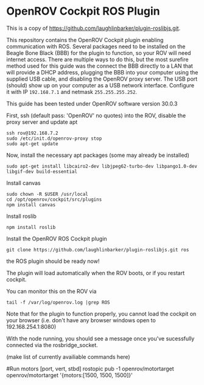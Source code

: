 # OpenROV Cockpit ROS Plugin
This is a copy of https://github.com/laughlinbarker/plugin-roslibjs.git.

This repository contains the OpenROV Cockpit plugin enabling communication with ROS.
Several packages need to be installed on the Beagle Bone Black (BBB) for the plugin to function, so your ROV will need internet access. There are multiple ways to do this, but the most surefire method used for this guide was the connect the BBB directly to a LAN that will provide a DHCP address, plugging the BBB into your computer using the supplied USB cable, and disabling the OpenROV proxy server. The USB port (should) show up on your computer as a USB network interface. Configure it with IP `192.168.7.1` and netmask `255.255.255.252`.

This guide has been tested under OpenROV software version 30.0.3

First, ssh (default pass: 'OpenROV' no quotes) into the ROV, disable the proxy server and update apt

    ssh rov@192.168.7.2
    sudo /etc/init.d/openrov-proxy stop
    sudo apt-get update

Now, install the necessary apt packages (some may already be installed)

    sudo apt-get install libcairo2-dev libjpeg62-turbo-dev libpango1.0-dev libgif-dev build-essential

Install canvas

    sudo chown -R $USER /usr/local
    cd /opt/openrov/cockpit/src/plugins
    npm install canvas

Install roslib

    npm install roslib

Install the OpenROV ROS Cockpit plugin

    git clone https://github.com/laughlinbarker/plugin-roslibjs.git ros

the ROS plugin should be ready now!

The plugin will load automatically when the ROV boots, or if you restart cockpit.

You can monitor this on the ROV via

    tail -f /var/log/openrov.log |grep ROS

Note that for the plugin to function properly, you cannot load the cockpit on your browser
(i.e. don't have any browser windows open to 192.168.254.1:8080)

With the node running, you should see a message once you've sucessfully connected
via the rosbridge_socket.

 (make list of currently availiable commands here)

#Run motors [port, vert, stbd]
    rostopic pub -1 openrov/motortarget openrov/motortarget '{motors:[1500, 1500, 1500]}'
